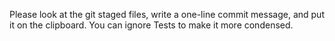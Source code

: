 Please look at the git staged files, write a one-line commit message, and put it on the clipboard. You can ignore Tests to make it more condensed.
